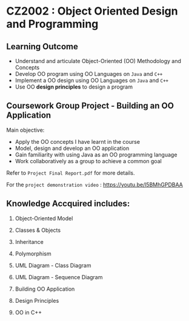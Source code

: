 # CZ2002 : Object Oriented Design and Programming
## Learning Outcome

* Understand and articulate Object-Oriented (OO) Methodology and Concepts
* Develop OO program using OO Languages on `Java` and `C++`
* Implement a OO design using OO Languages on `Java` and `C++`
* Use OO **design principles** to design a program

## Coursework Group Project - Building an OO Application

Main objective:
* Apply the OO concepts I have learnt in the course
* Model, design and develop an OO application
* Gain familiarity with using Java as an OO programming language
* Work collaboratively as a group to achieve a common goal

Refer to `Project Final Report.pdf` for more details.

For the `project demonstration video` : https://youtu.be/l5BMhGPDBAA

## Knowledge Accquired includes: 

1. Object-Oriented Model

2. Classes & Objects

3. Inheritance

4. Polymorphism

5. UML Diagram - Class Diagram

6. UML Diagram - Sequence Diagram

7. Building OO Application

8. Design Principles

9. OO in C++
